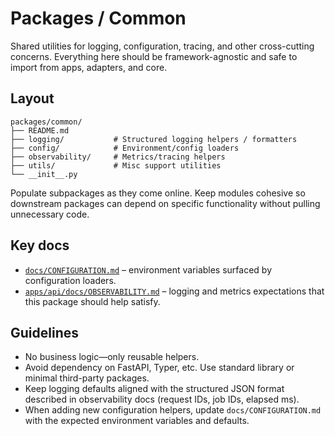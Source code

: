 # Packages / Common

Shared utilities for logging, configuration, tracing, and other cross-cutting
concerns. Everything here should be framework-agnostic and safe to import from
apps, adapters, and core.

## Layout

```
packages/common/
├── README.md
├── logging/           # Structured logging helpers / formatters
├── config/            # Environment/config loaders
├── observability/     # Metrics/tracing helpers
├── utils/             # Misc support utilities
└── __init__.py
```

Populate subpackages as they come online. Keep modules cohesive so downstream
packages can depend on specific functionality without pulling unnecessary code.

## Key docs

- [`docs/CONFIGURATION.md`](../../docs/CONFIGURATION.md) – environment variables
  surfaced by configuration loaders.
- [`apps/api/docs/OBSERVABILITY.md`](../../apps/api/docs/OBSERVABILITY.md) – logging
  and metrics expectations that this package should help satisfy.

## Guidelines

- No business logic—only reusable helpers.
- Avoid dependency on FastAPI, Typer, etc. Use standard library or minimal
  third-party packages.
- Keep logging defaults aligned with the structured JSON format described in
  observability docs (request IDs, job IDs, elapsed ms).
- When adding new configuration helpers, update `docs/CONFIGURATION.md` with the
  expected environment variables and defaults.

